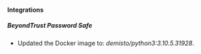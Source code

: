 #### Integrations
##### BeyondTrust Password Safe
- Updated the Docker image to: *demisto/python3:3.10.5.31928*.
